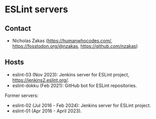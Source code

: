 # ESLint servers

## Contact

* Nicholas Zakas (https://humanwhocodes.com/, https://fosstodon.org/@nzakas, https://github.com/nzakas)

## Hosts

* eslint-03 (Nov 2023): Jenkins server for ESLint project, <https://jenkins2.eslint.org/>.
* eslint-dokku (Feb 2021): GitHub bot for ESLint repositories.

Former servers:

* eslint-02 (Jul 2016 - Feb 2024): Jenkins server for ESLint project.
* eslint-01 (Apr 2016 - April 2023).
